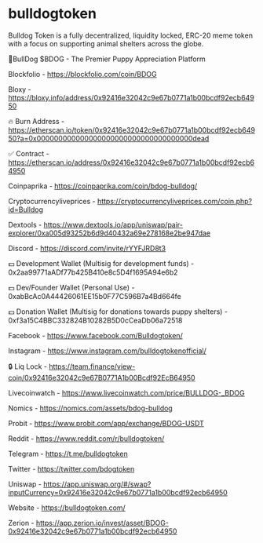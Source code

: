 # bulldogtoken
Bulldog Token is a fully decentralized, liquidity locked, ERC-20 meme token with a focus on supporting animal shelters across the globe.

🐶BullDog $BDOG - The Premier Puppy Appreciation Platform 

Blockfolio - https://blockfolio.com/coin/BDOG

Bloxy - https://bloxy.info/address/0x92416e32042c9e67b0771a1b00bcdf92ecb64950

🔥 Burn Address - https://etherscan.io/token/0x92416e32042c9e67b0771a1b00bcdf92ecb64950?a=0x000000000000000000000000000000000000dead

✅ Contract - https://etherscan.io/address/0x92416e32042c9e67b0771a1b00bcdf92ecb64950

Coinpaprika -  https://coinpaprika.com/coin/bdog-bulldog/

Cryptocurrencyliveprices - https://cryptocurrencyliveprices.com/coin.php?id=Bulldog

Dextools - https://www.dextools.io/app/uniswap/pair-explorer/0xa005d93252b6d9d40432a69e278168e2be947dae

Discord - https://discord.com/invite/rYYFJRD8t3

💵 Development Wallet (Multisig for development funds) - 0x2aa99771aADf77b425B410e8c5D4f1695A94e6b2

💵 Dev/Founder Wallet (Personal Use) - 0xabBcAc0A44426061EE15b0F77C596B7a4Bd664fe

💵 Donation Wallet (Multisig for donations towards puppy shelters) - 0xf3a15C4BBC332824B10282B5D0cCeaDb06a72518

Facebook - https://www.facebook.com/Bulldogtoken/

Instagram - https://www.instagram.com/bulldogtokenofficial/

🔒 Liq Lock - https://team.finance/view-coin/0x92416e32042c9e67B0771A1b00Bcdf92EcB64950

Livecoinwatch - https://www.livecoinwatch.com/price/BULLDOG-_BDOG

Nomics - https://nomics.com/assets/bdog-bulldog

Probit - https://www.probit.com/app/exchange/BDOG-USDT

Reddit - https://www.reddit.com/r/bulldogtoken/

Telegram - https://t.me/bulldogtoken

Twitter - https://twitter.com/bdogtoken

Uniswap - https://app.uniswap.org/#/swap?inputCurrency=0x92416e32042c9e67b0771a1b00bcdf92ecb64950

Website - https://bulldogtoken.com/

Zerion - https://app.zerion.io/invest/asset/BDOG-0x92416e32042c9e67b0771a1b00bcdf92ecb64950
